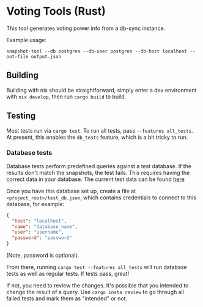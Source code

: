 # Voting Tools (Rust)

This tool generates voting power info from a db-sync instance.

Example usage:
```
snapshot-tool --db postgres --db-user postgres --db-host localhost --out-file output.json
```

## Building

Building with nix should be straightforward, simply enter a dev environment with `nix develop`, then run `cargo build` to build.

## Testing

Most tests run via `cargo test`. To run all tests, pass `--features all_tests`. At present, this enables the `db_tests` feature, which is a bit tricky to run.

### Database tests

Database tests perform predefined queries against a test database. If the results don't match the snapshots, the test fails. This requires having the correct data in your database. The current test data can be found [here](https://updates-cardano-testnet.s3.amazonaws.com/cardano-db-sync/index.html#13/)

Once you have this database set up, create a file at `<project_root>/test_db.json`, which contains credentials to connect to this database, for example:
```json
{
  "host": "localhost",
  "name": "database_name",
  "user": "username",
  "password": "password"
}
```
(Note, password is optional).

From there, running `cargo test --features all_tests` will run database tests as well as regular tests. If tests pass, great!

If not, you need to review the changes. It's possible that you intended to change the result of a query. Use `cargo insta review` to go through all failed tests and mark them as "intended" or not.
